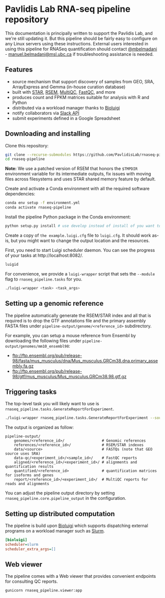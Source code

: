 # Pavlidis Lab RNA-seq pipeline repository

This documentation is principally written to support the Pavlidis Lab, and we're still updating it. But this pipeline should be fairly easy to configure on any Linux servers using these instructions. External users interested in using this pipeline for RNASeq quantification should contact [@mbelmadani](https://github.com/mbelmadani) - manuel.belmadani@msl.ubc.ca if troubleshooting assistance is needed.

## Features

 - source mechanism that support discovery of samples from GEO, SRA, ArrayExpress and Gemma (in-house curation database)
 - built with [STAR](https://github.com/alexdobin/STAR), [RSEM](https://github.com/deweylab/RSEM), [MultiQC](https://multiqc.info/), [FastQC](https://www.bioinformatics.babraham.ac.uk/projects/fastqc/), and more
 - produces count and FPKM matrices suitable for analysis with R and Python
 - distributed via a workload manager thanks to [Bioluigi](https://github.com/pavlidisLab/bioluigi)
 - notify collaborators via [Slack API](https://api.slack.com/)
 - submit experiments defined in a Google Spreadsheet

## Downloading and installing

Clone this repository:

```bash
git clone --recurse-submodules https://github.com/PavlidisLab/rnaseq-pipeline
cd rnaseq-pipeline
```

**Note:** We use a patched version of RSEM that honors the `$TMPDIR`
environment variable for its intermediate outputs, fix issues with moving files
across filesystems and uses STAR shared memory feature by default.

Create and activate a Conda environment with all the required software
dependencies:

```bash
conda env setup -f environment.yml
conda activate rnaseq-pipeline
```

Install the pipeline Python package in the Conda environment:

```bash
python setup.py install # use develop instead of install of you want to edit the pipeline
```

Create a copy of `the example.luigi.cfg` file to `luigi.cfg`. It should work
as-is, but you might want to change the output location and the resources.

First, you need to start Luigi scheduler daemon. You can see the progress of
your tasks at http://localhost:8082/.

```bash
luigid
```

For convenience, we provide a `luigi-wrapper` script that sets the `--module`
flag to `rnaseq_pipeline.tasks` for you.

```bash
./luigi-wrapper <task> <task_args>
```

## Setting up a genomic reference

The pipeline automatically generate the RSEM/STAR index and all that is
required is to drop the GTF annotations file and the primary assembly FASTA
files under `pipeline-output/genome/<reference_id>` subdirectory.

For example, you can setup a mouse reference from Ensembl by downloading the
following files under `pipeline-output/genomes/mm10_ensembl98`:

 - ftp://ftp.ensembl.org/pub/release-98/fasta/mus_musculus/dna/Mus_musculus.GRCm38.dna.primary_assembly.fa.gz
 - ftp://ftp.ensembl.org/pub/release-98/gtf/mus_musculus/Mus_musculus.GRCm38.98.gtf.gz

## Triggering tasks

The top-level task you will likely want to use is `rnaseq_pipeline.tasks.GenerateReportForExperiment`.

```bash
./luigi-wrapper rnaseq_pipeline.tasks.GenerateReportForExperiment --source geo --taxon mouse --reference mm10_ensembl98 --experiment-id GSE80745
```

The output is organized as follow:

```
pipeline-output/
    genomes/<reference_id>/                 # Genomic references
    references/<reference_id>/              # RSEM/STAR indexes
    data/<source>                           # FASTQs (note that GEO source uses SRA)
    data-qc/<experiment_id>/<sample_id>/    # FastQC reports
    aligned/<reference_id>/<experiment_id>/ # alignments and quantification results
    quantified/<reference_id>               # quantification matrices for isoforms and genes
    report/<reference_id>/<experiment_id>/  # MultiQC reports for reads and alignments
```

You can adjust the pipeline output directory by setting `rnaseq_pipeline.core.pipeline_output`
in the configuration.

## Setting up distributed computation

The pipeline is build upon [Bioluigi](https://github.com/PavlidisLab/bioluigi)
which supports dispatching external programs on a workload manager such as
[Slurm](https://slurm.schedmd.com/).

```ini
[bioluigi]
scheduler=slurm
scheduler_extra_args=[]
```

## Web viewer

The pipeline comes with a Web viewer that provides convenient endpoints for
consulting QC reports.

```bash
gunicorn rnaseq_pipeline.viewer:app
```

